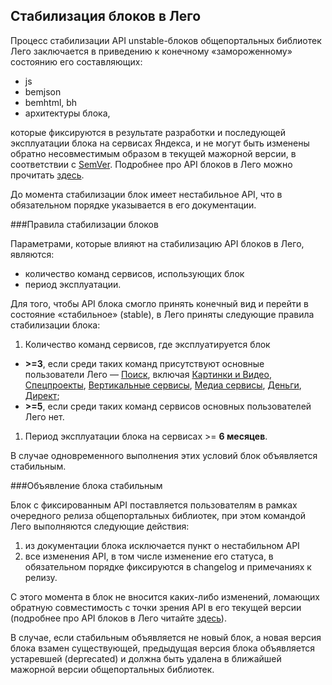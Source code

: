 Стабилизация блоков в Лего
----------------------------------

Процесс стабилизации API unstable-блоков общепортальных библиотек Лего заключается в приведению к конечному «замороженному» состоянию его составляющих:
- js
- bemjson
- bemhtml, bh
- архитектуры блока,

которые фиксируются в результате разработки и последующей эксплуатации блока на сервисах Яндекса, и не могут быть изменены обратно несовместимым образом в текущей мажорной версии, в соответствии с [SemVer](http://semver.org/). Подробнее про API блоков в Лего можно прочитать [здесь](https://beta.wiki.yandex-team.ru/lego/islands/tech/api/).

До момента стабилизации блок имеет нестабильное API, что в обязательном порядке указывается в его документации.

###Правила стабилизации блоков

Параметрами, которые влияют на стабилизацию API блоков в Лего, являются:
 - количество команд сервисов, использующих блок
 - период эксплуатации.

Для того, чтобы API блока смогло принять конечный вид и перейти в состояние «стабильное» (stable), в Лего приняты следующие правила стабилизации блока:

1. Количество команд сервисов, где эксплуатируется блок
 -  **>=3**, если среди таких команд присутствуют основные пользователи Лего — [Поиск](https://staff.yandex-team.ru/departments/yandex_search_interface_service/), включая [Картинки и Видео](https://staff.yandex-team.ru/departments/yandex_search_interface_multimedia/), [Спецпроекты](https://staff.yandex-team.ru/departments/yandex_infra_tech_ekbinterface/), [Вертикальные сервисы](https://staff.yandex-team.ru/departments/yandex_personal_vertserv_interface/), [Медиа сервисы](https://staff.yandex-team.ru/departments/yandex_media_tvafisha_front/), [Деньги](https://staff.yandex-team.ru/departments/yandex_money_dev_interface/), [Директ](https://staff.yandex-team.ru/departments/yandex_monetize_interface/);
 - **>=5**, если среди таких команд сервисов основных пользователей Лего нет.
1. Период эксплуатации блока на сервисах >= **6 месяцев**.

В случае одновременного выполнения этих условий блок объявляется стабильным.

###Объявление блока стабильным

Блок с фиксированным API поставляется пользователям в рамках очередного релиза общепортальных библиотек, при этом командой Лего выполняются следующие действия:

1. из документации блока исключается пункт о нестабильном API
1. все изменения API, в том числе изменение его статуса, в обязательном порядке фиксируются в changelog и примечаниях к релизу.

С этого момента в блок не вносится каких-либо изменений, ломающих обратную совместимость с точки зрения API в его текущей версии (подробнее про API блоков в Лего читайте [здесь](https://beta.wiki.yandex-team.ru/lego/islands/tech/api/)).

В случае, если стабильным объявляется не новый блок, а новая версия блока взамен существующей, предыдущая версия блока объявляется устаревшей (deprecated) и должна быть удалена в ближайшей мажорной версии общепортальных библиотек.
